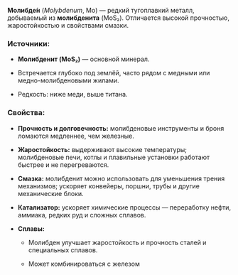**Молибде́н** (_Molybdenum_, Mo) — редкий тугоплавкий металл, добываемый из **молибденита** (MoS₂). Отличается высокой прочностью, жаростойкостью и свойствами смазки.

### Источники:

- **Молибденит (MoS₂)** — основной минерал.
    
- Встречается глубоко под землёй, часто рядом с медными или медно-молибденовыми жилами.
    
- Редкость: ниже меди, выше титана.
    

### Свойства:

- **Прочность и долговечность:** молибденовые инструменты и броня ломаются медленнее, чем железные.
    
- **Жаростойкость:** выдерживают высокие температуры; молибденовые печи, котлы и плавильные установки работают быстрее и не перегреваются.
    
- **Смазка:** молибденит можно использовать для уменьшения трения механизмов; ускоряет конвейеры, поршни, трубы и другие механические блоки.
    
- **Катализатор:** ускоряет химические процессы — переработку нефти, аммиака, редких руд и сложных сплавов.
    
- **Сплавы:**
    
    - Молибден улучшает жаростойкость и прочность сталей и специальных сплавов.
        
    - Может комбинироваться с железом